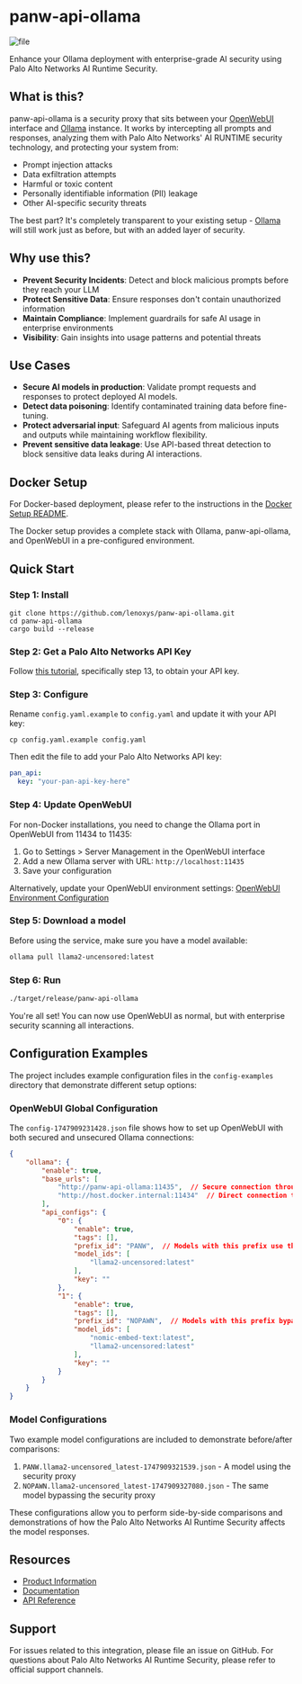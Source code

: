 # panw-api-ollama

![file](https://github.com/user-attachments/assets/b54e6622-97e7-4ef8-8cd7-09dd2c5d89f3)

Enhance your Ollama deployment with enterprise-grade AI security using Palo Alto Networks AI Runtime Security.

## What is this?

panw-api-ollama is a security proxy that sits between your [OpenWebUI](https://openwebui.com/) interface and [Ollama](https://ollama.com/) instance. It works by intercepting all prompts and responses, analyzing them with Palo Alto Networks' AI RUNTIME security technology, and protecting your system from:

- Prompt injection attacks
- Data exfiltration attempts
- Harmful or toxic content
- Personally identifiable information (PII) leakage
- Other AI-specific security threats

The best part? It's completely transparent to your existing setup - [Ollama](https://ollama.com/) will still work just as before, but with an added layer of security.

## Why use this?

- **Prevent Security Incidents**: Detect and block malicious prompts before they reach your LLM
- **Protect Sensitive Data**: Ensure responses don't contain unauthorized information
- **Maintain Compliance**: Implement guardrails for safe AI usage in enterprise environments
- **Visibility**: Gain insights into usage patterns and potential threats

## Use Cases

- **Secure AI models in production**: Validate prompt requests and responses to protect deployed AI models.
- **Detect data poisoning**: Identify contaminated training data before fine-tuning.
- **Protect adversarial input**: Safeguard AI agents from malicious inputs and outputs while maintaining workflow flexibility.
- **Prevent sensitive data leakage**: Use API-based threat detection to block sensitive data leaks during AI interactions.

## Docker Setup

For Docker-based deployment, please refer to the instructions in the [Docker Setup README](docker/README.md).

The Docker setup provides a complete stack with Ollama, panw-api-ollama, and OpenWebUI in a pre-configured environment.

## Quick Start

### Step 1: Install

```
git clone https://github.com/lenoxys/panw-api-ollama.git
cd panw-api-ollama
cargo build --release
```

### Step 2: Get a Palo Alto Networks API Key

Follow [this tutorial](https://docs.paloaltonetworks.com/ai-runtime-security/activation-and-onboarding/ai-runtime-security-api-intercept-overview/onboard-api-runtime-security-api-intercept-in-scm), specifically step 13, to obtain your API key.

### Step 3: Configure

Rename `config.yaml.example` to `config.yaml` and update it with your API key:

```
cp config.yaml.example config.yaml
```

Then edit the file to add your Palo Alto Networks API key:

```yaml
pan_api:
  key: "your-pan-api-key-here"
```

### Step 4: Update OpenWebUI

For non-Docker installations, you need to change the Ollama port in OpenWebUI from 11434 to 11435:

1. Go to Settings > Server Management in the OpenWebUI interface
2. Add a new Ollama server with URL: `http://localhost:11435` 
3. Save your configuration

Alternatively, update your OpenWebUI environment settings:
[OpenWebUI Environment Configuration](https://docs.openwebui.com/getting-started/env-configuration#ollama_base_urls)

### Step 5: Download a model

Before using the service, make sure you have a model available:

```bash
ollama pull llama2-uncensored:latest
```

### Step 6: Run

```bash
./target/release/panw-api-ollama
```

You're all set! You can now use OpenWebUI as normal, but with enterprise security scanning all interactions.

## Configuration Examples

The project includes example configuration files in the `config-examples` directory that demonstrate different setup options:

### OpenWebUI Global Configuration

The `config-1747909231428.json` file shows how to set up OpenWebUI with both secured and unsecured Ollama connections:

```json
{
    "ollama": {
        "enable": true,
        "base_urls": [
            "http://panw-api-ollama:11435",  // Secure connection through panw-api-ollama
            "http://host.docker.internal:11434"  // Direct connection to Ollama
        ],
        "api_configs": {
            "0": {
                "enable": true,
                "tags": [],
                "prefix_id": "PANW",  // Models with this prefix use the security proxy
                "model_ids": [
                    "llama2-uncensored:latest"
                ],
                "key": ""
            },
            "1": {
                "enable": true,
                "tags": [],
                "prefix_id": "NOPAWN",  // Models with this prefix bypass the security proxy
                "model_ids": [
                    "nomic-embed-text:latest",
                    "llama2-uncensored:latest"
                ],
                "key": ""
            }
        }
    }
}
```

### Model Configurations

Two example model configurations are included to demonstrate before/after comparisons:

1. `PANW.llama2-uncensored_latest-1747909321539.json` - A model using the security proxy
2. `NOPAWN.llama2-uncensored_latest-1747909327080.json` - The same model bypassing the security proxy

These configurations allow you to perform side-by-side comparisons and demonstrations of how the Palo Alto Networks AI Runtime Security affects the model responses.

## Resources

- [Product Information](https://www.paloaltonetworks.com/network-security/ai-runtime-security)
- [Documentation](https://docs.paloaltonetworks.com/ai-runtime-security)
- [API Reference](https://pan.dev/ai-runtime-security/scan/api/)

## Support

For issues related to this integration, please file an issue on GitHub.
For questions about Palo Alto Networks AI Runtime Security, please refer to official support channels.
